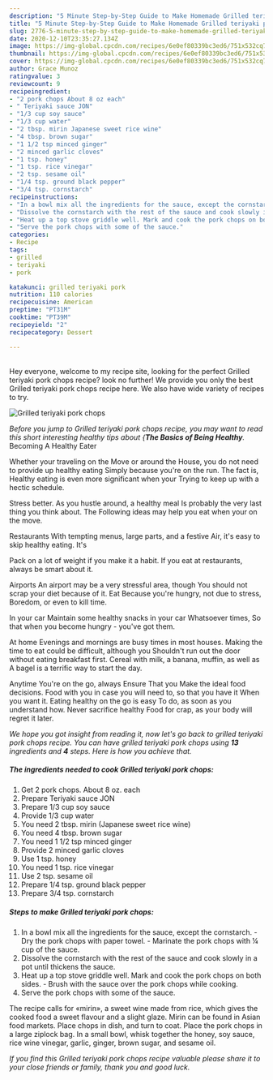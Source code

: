 ```yaml
---
description: "5 Minute Step-by-Step Guide to Make Homemade Grilled teriyaki pork chops"
title: "5 Minute Step-by-Step Guide to Make Homemade Grilled teriyaki pork chops"
slug: 2776-5-minute-step-by-step-guide-to-make-homemade-grilled-teriyaki-pork-chops
date: 2020-12-10T23:35:27.134Z
image: https://img-global.cpcdn.com/recipes/6e0ef80339bc3ed6/751x532cq70/grilled-teriyaki-pork-chops-recipe-main-photo.jpg
thumbnail: https://img-global.cpcdn.com/recipes/6e0ef80339bc3ed6/751x532cq70/grilled-teriyaki-pork-chops-recipe-main-photo.jpg
cover: https://img-global.cpcdn.com/recipes/6e0ef80339bc3ed6/751x532cq70/grilled-teriyaki-pork-chops-recipe-main-photo.jpg
author: Grace Munoz
ratingvalue: 3
reviewcount: 9
recipeingredient:
- "2 pork chops About 8 oz each"
- " Teriyaki sauce JON"
- "1/3 cup soy sauce"
- "1/3 cup water"
- "2 tbsp. mirin Japanese sweet rice wine"
- "4 tbsp. brown sugar"
- "1 1/2 tsp minced ginger"
- "2 minced garlic cloves"
- "1 tsp. honey"
- "1 tsp. rice vinegar"
- "2 tsp. sesame oil"
- "1/4 tsp. ground black pepper"
- "3/4 tsp. cornstarch"
recipeinstructions:
- "In a bowl mix all the ingredients for the sauce, except the cornstarch. Dry the pork chops with paper towel. Marinate the pork chops with ¼ cup of the sauce."
- "Dissolve the cornstarch with the rest of the sauce and cook slowly in a pot until thickens the sauce."
- "Heat up a top stove griddle well. Mark and cook the pork chops on both sides. Brush with the sauce over the pork chops while cooking."
- "Serve the pork chops with some of the sauce."
categories:
- Recipe
tags:
- grilled
- teriyaki
- pork

katakunci: grilled teriyaki pork 
nutrition: 110 calories
recipecuisine: American
preptime: "PT31M"
cooktime: "PT39M"
recipeyield: "2"
recipecategory: Dessert

---
```

<br>
Hey everyone, welcome to my recipe site, looking for the perfect Grilled teriyaki pork chops recipe? look no further! We provide you only the best Grilled teriyaki pork chops recipe here. We also have wide variety of recipes to try.
<br>


![Grilled teriyaki pork chops](https://img-global.cpcdn.com/recipes/6e0ef80339bc3ed6/751x532cq70/grilled-teriyaki-pork-chops-recipe-main-photo.jpg)

<i>Before you jump to Grilled teriyaki pork chops recipe, you may want to read this short interesting healthy tips about {<strong>The Basics of Being Healthy</strong>.</i>
Becoming A Healthy Eater

Whether your traveling on the Move or around the
House, you do not need to provide up healthy eating
Simply because you're on the run. The fact is,
Healthy eating is even more significant when your
Trying to keep up with a hectic schedule.


Stress better. As you hustle around, a healthy meal
Is probably the very last thing you think about. The
Following ideas may help you eat when your on the move.

Restaurants
With tempting menus, large parts, and a festive
Air, it's easy to skip healthy eating. It's

Pack on a lot of weight if you make it a habit.
If you eat at restaurants, always be smart
about it.

Airports
An airport may be a very stressful area, though 
You should not scrap your diet because of it. Eat
Because you're hungry, not due to stress,
Boredom, or even to kill time.

In your car
Maintain some healthy snacks in your car Whatsoever times,
So that when you become hungry - you've got them.

At home
Evenings and mornings are busy times in most houses.
Making the time to eat could be difficult, although you
Shouldn't run out the door without eating breakfast
first. Cereal with milk, a banana, muffin, as well as 
A bagel is a terrific way to start the day.

Anytime You're on the go, always Ensure That you
Make the ideal food decisions. 
Food with you in case you will need to, so that you have it
When you want it. Eating healthy on the go is easy
To do, as soon as you understand how. Never sacrifice healthy
Food for crap, as your body will regret it later.


<i>We hope you got insight from reading it, now let's go back to grilled teriyaki pork chops recipe. You can have grilled teriyaki pork chops using <strong>13</strong> ingredients and <strong>4</strong> steps. Here is how you achieve that.
</i>

##### The ingredients needed to cook Grilled teriyaki pork chops:

1. Get 2 pork chops. About 8 oz. each
1. Prepare  Teriyaki sauce JON
1. Prepare 1/3 cup soy sauce
1. Provide 1/3 cup water
1. You need 2 tbsp. mirin (Japanese sweet rice wine)
1. You need 4 tbsp. brown sugar
1. You need 1 1/2 tsp minced ginger
1. Provide 2 minced garlic cloves
1. Use 1 tsp. honey
1. You need 1 tsp. rice vinegar
1. Use 2 tsp. sesame oil
1. Prepare 1/4 tsp. ground black pepper
1. Prepare 3/4 tsp. cornstarch


##### Steps to make Grilled teriyaki pork chops:

1. In a bowl mix all the ingredients for the sauce, except the cornstarch. - Dry the pork chops with paper towel. - Marinate the pork chops with ¼ cup of the sauce.
1. Dissolve the cornstarch with the rest of the sauce and cook slowly in a pot until thickens the sauce.
1. Heat up a top stove griddle well. Mark and cook the pork chops on both sides. - Brush with the sauce over the pork chops while cooking.
1. Serve the pork chops with some of the sauce.


The recipe calls for «mirin», a sweet wine made from rice, which gives the cooked food a sweet flavour and a slight glaze. Mirin can be found in Asian food markets. Place chops in dish, and turn to coat. Place the pork chops in a large ziplock bag. In a small bowl, whisk together the honey, soy sauce, rice wine vinegar, garlic, ginger, brown sugar, and sesame oil. 

<i>If you find this Grilled teriyaki pork chops recipe valuable please share it to your close friends or family, thank you and good luck.</i>
